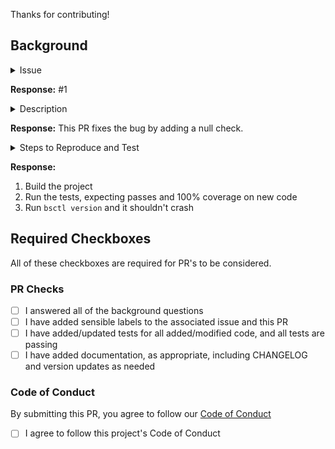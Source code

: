Thanks for contributing!

## Background

<details><summary>Issue</summary>What issue are you resolving with this PR? Please provide the number or link. _NOTE:_ If you don't have an issue for this work, please create one before creating this PR.</details>

__Response:__ #1

<details><summary>Description</summary>Please describe how this PR is addressing the issue and/or why it is being addressed this way.</details>

__Response:__ This PR fixes the bug by adding a null check.

<details><summary>Steps to Reproduce and Test</summary>Please give us a step-by-step guide to reproduce the bug. A link to the steps in the issue is enough.</details>

__Response:__
1. Build the project
2. Run the tests, expecting passes and 100% coverage on new code
3. Run `bsctl version` and it shouldn't crash

## Required Checkboxes

All of these checkboxes are required for PR's to be considered.

### PR Checks

- [ ] I answered all of the background questions
- [ ] I have added sensible labels to the associated issue and this PR
- [ ] I have added/updated tests for all added/modified code, and all tests are passing
- [ ] I have added documentation, as appropriate, including CHANGELOG and version updates as needed

### Code of Conduct

By submitting this PR, you agree to follow our [Code of Conduct](https://github.com/mrlunchbox777/basic-setup/tree/main/.github/CODE_OF_CONDUCT.md)

- [ ] I agree to follow this project's Code of Conduct

